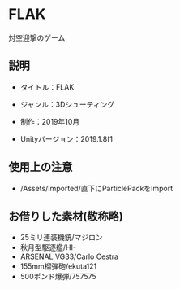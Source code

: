 # FLAK

対空迎撃のゲーム

## 説明

- タイトル：FLAK

- ジャンル：3Dシューティング

- 制作：2019年10月

- Unityバージョン：2019.1.8f1

## 使用上の注意

- /Assets/Imported/直下にParticlePackをImport

## お借りした素材(敬称略)

- 25ミリ連装機銃/マジロン
- 秋月型駆逐艦/HI\- 
- ARSENAL VG33/Carlo Cestra
- 155mm榴弾砲/ekuta121
- 500ポンド爆弾/757575
